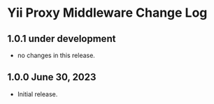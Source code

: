 # Yii Proxy Middleware Change Log

## 1.0.1 under development

- no changes in this release.

## 1.0.0 June 30, 2023

- Initial release.
